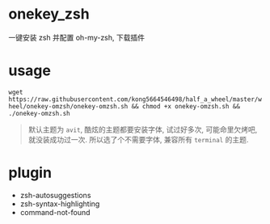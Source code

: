 # onekey_zsh

一键安装 zsh 并配置 oh-my-zsh, 下载插件

# usage

`wget https://raw.githubusercontent.com/kong5664546498/half_a_wheel/master/wheel/onekey-omzsh/onekey-omzsh.sh && chmod +x onekey-omzsh.sh && ./onekey-omzsh.sh`



> 默认主题为 `avit`, 酷炫的主题都要安装字体, 试过好多次, 可能命里欠烤吧, 就没装成功过一次. 所以选了个不需要字体, 兼容所有 `terminal` 的主题.



# plugin

- zsh-autosuggestions
- zsh-syntax-highlighting
- command-not-found